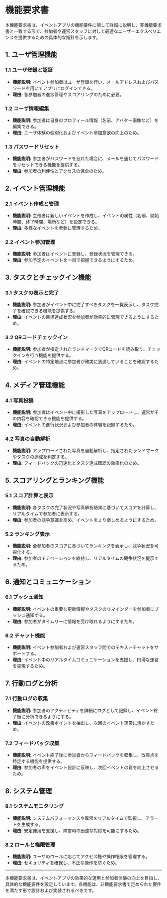 # 機能要求書

本機能要求書は、イベントアプリの機能要件に関して詳細に説明し、非機能要求書と一致する形で、参加者や運営スタッフに対して最適なユーザーエクスペリエンスを提供するための具体的な指針を示します。

## 1. ユーザ管理機能

### 1.1 ユーザ登録と認証
- **機能説明:** イベント参加者はユーザ登録を行い、メールアドレスおよびパスワードを用いてアプリにログインできる。
- **理由:** 各参加者の進捗管理やスコアリングのために必要。

### 1.2 ユーザ情報編集
- **機能説明:** 参加者は自身のプロフィール情報（名前、アバター画像など）を編集できる。
- **理由:** ユーザ体験の個別化およびイベント参加意欲の向上のため。

### 1.3 パスワードリセット
- **機能説明:** 参加者がパスワードを忘れた場合に、メールを通じてパスワードをリセットできる機能を提供する。
- **理由:** 参加者の利便性とアクセスの保全のため。

## 2. イベント管理機能

### 2.1 イベント作成と管理
- **機能説明:** 主催者は新しいイベントを作成し、イベントの属性（名前、開始時間、終了時間、場所など）を設定できる。
- **理由:** 多様なイベントを柔軟に管理するため。

### 2.2 イベント参加管理
- **機能説明:** 参加者はイベントに登録し、登録状況を管理できる。
- **理由:** 参加予定のイベントを一目で把握できるようにするため。

## 3. タスクとチェックイン機能

### 3.1 タスクの表示と完了
- **機能説明:** 参加者がイベント中に完了すべきタスクを一覧表示し、タスク完了を確認できる機能を提供する。
- **理由:** イベントの目標達成状況を参加者が効率的に管理できるようにするため。

### 3.2 QRコードチェックイン
- **機能説明:** 参加者が指定されたランドマークでQRコードを読み取り、チェックインを行う機能を提供する。
- **理由:** イベントの特定地点に参加者が確実に到達していることを確認するため。

## 4. メディア管理機能

### 4.1 写真投稿
- **機能説明:** 参加者はイベント中に撮影した写真をアップロードし、運営がその内容を確認できる機能を提供する。
- **理由:** イベントの進行状況および参加者の体験を記録するため。

### 4.2 写真の自動解析
- **機能説明:** アップロードされた写真を自動解析し、指定されたランドマークやタスクの達成を判定する。
- **理由:** フィードバックの迅速化とタスク達成確認の効率化のため。

## 5. スコアリングとランキング機能

### 5.1 スコア計算と表示
- **機能説明:** 各タスクの完了状況や写真解析結果に基づいてスコアを計算し、リアルタイムで参加者に表示する。
- **理由:** 参加者の競争意識を高め、イベントをより楽しめるようにするため。

### 5.2 ランキング表示
- **機能説明:** 全参加者のスコアに基づいてランキングを表示し、競争状況を可視化する。
- **理由:** 参加者のモチベーションを維持し、リアルタイムの競争状況を提示するため。

## 6. 通知とコミュニケーション

### 6.1 プッシュ通知
- **機能説明:** イベントの重要な更新情報やタスクのリマインダーを参加者にプッシュ通知する。
- **理由:** 参加者がタイムリーに情報を受け取れるようにするため。

### 6.2 チャット機能
- **機能説明:** イベント参加者および運営スタッフ間でのテキストチャットをサポートする。
- **理由:** イベント中のリアルタイムコミュニケーションを支援し、円滑な運営を実現するため。

## 7. 行動ログと分析

### 7.1 行動ログの収集
- **機能説明:** 参加者のアクティビティを詳細にログとして記録し、イベント終了後に分析できるようにする。
- **理由:** イベントの改善ポイントを抽出し、次回のイベント運営に活かすため。

### 7.2 フィードバック収集
- **機能説明:** イベント終了後に参加者からフィードバックを収集し、改善点を特定する機能を提供する。
- **理由:** 参加者の声をイベント設計に反映し、次回イベントの質を向上させるため。

## 8. システム管理

### 8.1 システムモニタリング
- **機能説明:** システムパフォーマンスや異常をリアルタイムで監視し、アラートを生成する。
- **理由:** 安定運用を支援し、障害時の迅速な対応を可能にするため。

### 8.2 ロールと権限管理
- **機能説明:** ユーザのロールに応じてアクセス権や操作権限を管理する。
- **理由:** セキュリティを確保し、不正な操作を防ぐため。

---

本機能要求書は、イベントアプリの効果的な運用と参加者体験の向上を目指し、具体的な機能要件を設定しています。各機能は、非機能要求書で定められた要件を満たす形で設計および実装されるべきです。